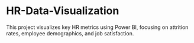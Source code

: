 # HR-Data-Visualization
This project visualizes key HR metrics using Power BI, focusing on attrition rates, employee demographics, and job satisfaction.
